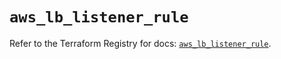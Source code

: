 # `aws_lb_listener_rule`

Refer to the Terraform Registry for docs: [`aws_lb_listener_rule`](https://registry.terraform.io/providers/hashicorp/aws/3.76.1/docs/resources/lb_listener_rule).
